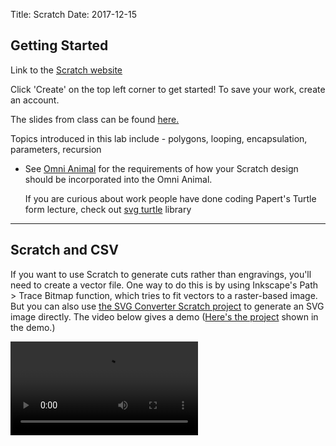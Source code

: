 Title: Scratch
Date: 2017-12-15




    
## Getting Started

Link to the <a href="https://scratch.mit.edu/"> Scratch website </a>

Click 'Create' on the top left corner to get started! To save your work, create an account. <br>

The slides from class can be found <a href="https://docs.google.com/presentation/d/1dbHME1jEVS8Zwnk8gYwdlpOdMdTj5By8cbdCdrYawy4/edit?usp=sharing"> here. </a> 

Topics introduced in this lab include - polygons, looping, encapsulation, parameters, recursion



- See <a class="assignment-out" href="{filename}/assignments/omni-animal.md">Omni Animal</a> for 
  the requirements of how your Scratch design should be incorporated into the Omni Animal. 
  

  
  
  If you are curious about work people have done coding Papert's Turtle form lecture, check out <a href="https://github.com/donkirkby/live-py-plugin/blob/master/test/PySrc/tools/svg_example.py">svg turtle</a> library

---
## Scratch and CSV

If you want to use Scratch to generate cuts rather than engravings, you'll need to create a vector file. One way to do this is by using Inkscape's Path &gt; Trace Bitmap function, which tries to fit vectors to a raster-based image. But you can also use  <a href="https://scratch.mit.edu/projects/196673177/"> the SVG Converter Scratch project</a> to generate an SVG image directly. The video below gives a demo ([Here's the project](https://scratch.mit.edu/projects/197999534/#editor) shown in the demo.)

<video controls>
    <source src="https://stanford.edu/~cproctor/snowflake_demo.m4v">
</video>



